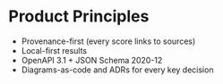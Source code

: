 # Product Principles

- Provenance-first (every score links to sources)  
- Local-first results  
- OpenAPI 3.1 + JSON Schema 2020-12  
- Diagrams-as-code and ADRs for every key decision

